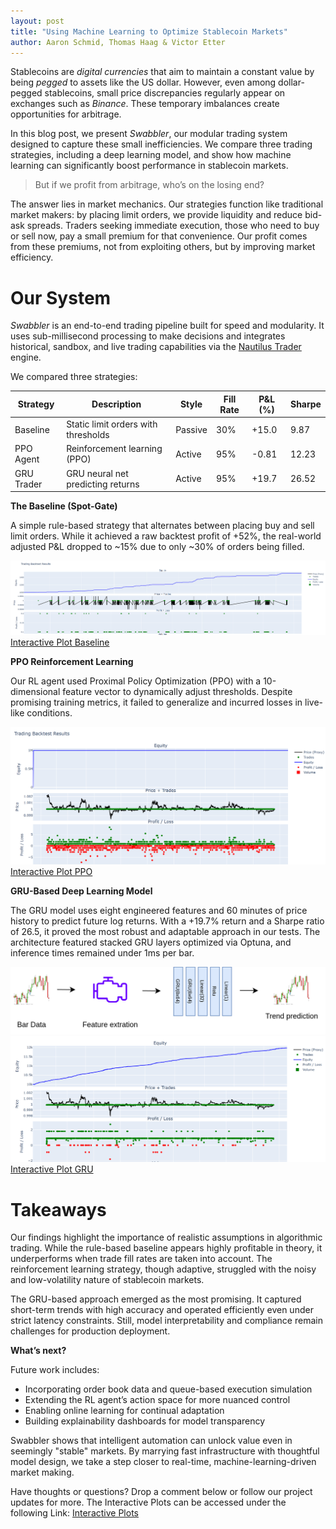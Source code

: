 ```yaml
---
layout: post
title: "Using Machine Learning to Optimize Stablecoin Markets"
author: Aaron Schmid, Thomas Haag & Victor Etter
---
```


Stablecoins are _digital currencies_ that aim to maintain a constant value by being _pegged_ to assets like the US dollar. However, even among dollar-pegged stablecoins, small price discrepancies regularly appear on exchanges such as _Binance_. These temporary imbalances create opportunities for arbitrage.

In this blog post, we present _Swabbler_, our modular trading system designed to capture these small inefficiencies. We compare three trading strategies, including a deep learning model, and show how machine learning can significantly boost performance in stablecoin markets.

> But if we profit from arbitrage, who’s on the losing end?

The answer lies in market mechanics. Our strategies function like traditional market makers: by placing limit orders, we provide liquidity and reduce bid-ask spreads. Traders seeking immediate execution, those who need to buy or sell now, pay a small premium for that convenience. Our profit comes from these premiums, not from exploiting others, but by improving market efficiency.

# Our System

_Swabbler_ is an end-to-end trading pipeline built for speed and modularity. It uses sub-millisecond processing to make decisions and integrates historical, sandbox, and live trading capabilities via the [Nautilus Trader](https://nautilus.trading/) engine.

We compared three strategies:

| Strategy   | Description                         | Style   | Fill Rate | P&L (%) | Sharpe |
| ---------- | ----------------------------------- | ------- | --------- | ------- | ------ |
| Baseline   | Static limit orders with thresholds | Passive | 30%       | +15.0   | 9.87   |
| PPO Agent  | Reinforcement learning (PPO)        | Active  | 95%       | -0.81   | 12.23  |
| GRU Trader | GRU neural net predicting returns   | Active  | 95%       | +19.7   | 26.52  |

**The Baseline (Spot-Gate)**

A simple rule-based strategy that alternates between placing buy and sell limit orders. While it achieved a raw backtest profit of +52%, the real-world adjusted P&L dropped to ~15% due to only ~30% of orders being filled.

![Alt text](./assets/img/2025-01-01-group08-backtest_baseline.png)
[Interactive Plot Baseline](https://bdp25.github.io/swabbler/backtest_results_bl.html)


**PPO Reinforcement Learning**

Our RL agent used Proximal Policy Optimization (PPO) with a 10-dimensional feature vector to dynamically adjust thresholds. Despite promising training metrics, it failed to generalize and incurred losses in live-like conditions.

![Alt text](./assets/img/2025-01-01-group08-backtest_rl.png)
[Interactive Plot PPO](https://bdp25.github.io/swabbler/backtest_results_rl.html)

**GRU-Based Deep Learning Model**

The GRU model uses eight engineered features and 60 minutes of price history to predict future log returns. With a +19.7% return and a Sharpe ratio of 26.5, it proved the most robust and adaptable approach in our tests. The architecture featured stacked GRU layers optimized via Optuna, and inference times remained under 1ms per bar.

![Alt text](./assets/img/2025-01-01-group08-gru-architecture.png)
![Alt text](./assets/img/2025-01-01-group08-backtest_gru.png)
[Interactive Plot GRU](https://bdp25.github.io/swabbler/backtest_results_gru.html)

# Takeaways

Our findings highlight the importance of realistic assumptions in algorithmic trading. While the rule-based baseline appears highly profitable in theory, it underperforms when trade fill rates are taken into account. The reinforcement learning strategy, though adaptive, struggled with the noisy and low-volatility nature of stablecoin markets.

The GRU-based approach emerged as the most promising. It captured short-term trends with high accuracy and operated efficiently even under strict latency constraints. Still, model interpretability and compliance remain challenges for production deployment.

**What’s next?**

Future work includes:

- Incorporating order book data and queue-based execution simulation
- Extending the RL agent’s action space for more nuanced control
- Enabling online learning for continual adaptation
- Building explainability dashboards for model transparency

Swabbler shows that intelligent automation can unlock value even in seemingly "stable" markets. By marrying fast infrastructure with thoughtful model design, we take a step closer to real-time, machine-learning-driven market making.

Have thoughts or questions? Drop a comment below or follow our project updates for more.
The Interactive Plots can be accessed under the following Link:
[Interactive Plots](https://bdp25.github.io/swabbler/)
